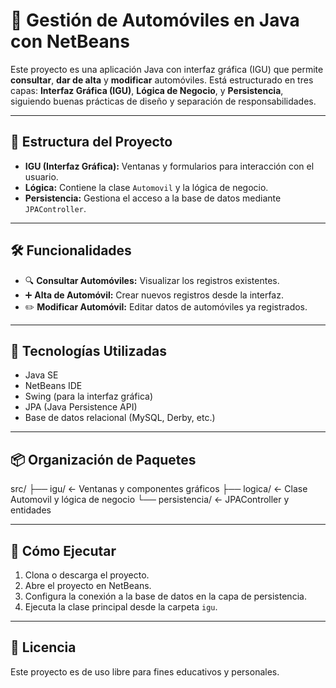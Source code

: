 # 🚗 Gestión de Automóviles en Java con NetBeans

Este proyecto es una aplicación Java con interfaz gráfica (IGU) que permite **consultar**, **dar de alta** y **modificar** automóviles. Está estructurado en tres capas: **Interfaz Gráfica (IGU)**, **Lógica de Negocio**, y **Persistencia**, siguiendo buenas prácticas de diseño y separación de responsabilidades.

---

## 🧱 Estructura del Proyecto

- **IGU (Interfaz Gráfica):** Ventanas y formularios para interacción con el usuario.
- **Lógica:** Contiene la clase `Automovil` y la lógica de negocio.
- **Persistencia:** Gestiona el acceso a la base de datos mediante `JPAController`.

---

## 🛠️ Funcionalidades

- 🔍 **Consultar Automóviles:** Visualizar los registros existentes.
- ➕ **Alta de Automóvil:** Crear nuevos registros desde la interfaz.
- ✏️ **Modificar Automóvil:** Editar datos de automóviles ya registrados.

---

## 🧰 Tecnologías Utilizadas

- Java SE
- NetBeans IDE
- Swing (para la interfaz gráfica)
- JPA (Java Persistence API)
- Base de datos relacional (MySQL, Derby, etc.)

---

## 📦 Organización de Paquetes

src/ 
├── igu/ ← Ventanas y componentes gráficos 
├── logica/ ← Clase Automovil y lógica de negocio 
└── persistencia/ ← JPAController y entidades


---

## 🚀 Cómo Ejecutar

1. Clona o descarga el proyecto.
2. Abre el proyecto en NetBeans.
3. Configura la conexión a la base de datos en la capa de persistencia.
4. Ejecuta la clase principal desde la carpeta `igu`.

---

## 📄 Licencia

Este proyecto es de uso libre para fines educativos y personales.

